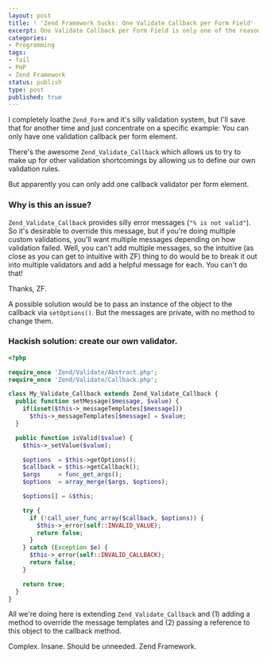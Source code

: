```yaml
---
layout: post
title: ! 'Zend Framework Sucks: One Validate Callback per Form Field'
excerpt: One Validate Callback per Form Field is only one of the reasons why Zend_Form is a giant piece of crap.
categories:
- Programming
tags:
- fail
- PHP
- Zend Framework
status: publish
type: post
published: true
---
```


I completely loathe `Zend_Form` and it's silly validation system, but I'll save that for another time and just
concentrate on a specific example: You can only have one validation callback per form element.

There's the awesome `Zend_Validate_Callback` which allows us to try to make up for other validation shortcomings by
allowing us to define our own validation rules.

But apparently you can only add one callback validator per form element.

### Why is this an issue?

`Zend_Validate_Callback` provides silly error messages (`"% is not valid"`). So it's desirable to override this
message, but if you're doing multiple custom validations, you'll want multiple messages depending on how validation
failed. Well, you can't add multiple messages, so the intuitive (as close as you can get to intuitive with ZF) thing
to do would be to break it out into multiple validators and add a helpful message for each. You can't do that!

Thanks, ZF.

A possible solution would be to pass an instance of the object to the callback via `setOptions()`. But the messages
are private, with no method to change them.

### Hackish solution: create our own validator.

```php
<?php

require_once 'Zend/Validate/Abstract.php';
require_once 'Zend/Validate/Callback.php';

class My_Validate_Callback extends Zend_Validate_Callback {
  public function setMessage($message, $value) {
    if(isset($this->_messageTemplates[$message]))
      $this->_messageTemplates[$message] = $value;
  }

  public function isValid($value) {
    $this->_setValue($value);

    $options  = $this->getOptions();
    $callback = $this->getCallback();
    $args     = func_get_args();
    $options  = array_merge($args, $options);

    $options[] = &$this;

    try {
      if (!call_user_func_array($callback, $options)) {
        $this->_error(self::INVALID_VALUE);
        return false;
      }
    } catch (Exception $e) {
      $this->_error(self::INVALID_CALLBACK);
      return false;
    }

    return true;
  }
}
```

All we're doing here is extending `Zend_Validate_Callback` and (1) adding a method to override the message templates
and (2) passing a reference to this object to the callback method.

Complex. Insane. Should be unneeded. Zend Framework.
